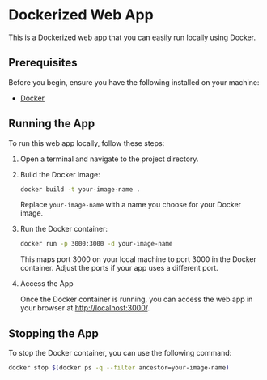 # Dockerized Web App

This is a Dockerized web app that you can easily run locally using Docker.

## Prerequisites

Before you begin, ensure you have the following installed on your machine:

- [Docker](https://www.docker.com/get-started)

## Running the App

To run this web app locally, follow these steps:

1. Open a terminal and navigate to the project directory.

2. Build the Docker image:

    ```bash
    docker build -t your-image-name .
    ```

    Replace `your-image-name` with a name you choose for your Docker image.

3. Run the Docker container:

    ```bash
    docker run -p 3000:3000 -d your-image-name
    ```

    This maps port 3000 on your local machine to port 3000 in the Docker container. Adjust the ports if your app uses a different port.

4. Access the App

    Once the Docker container is running, you can access the web app in your browser at [http://localhost:3000/](http://localhost:3000/).

## Stopping the App

To stop the Docker container, you can use the following command:

```bash
docker stop $(docker ps -q --filter ancestor=your-image-name)
